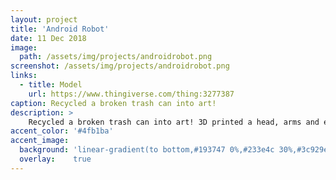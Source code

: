 ```yaml
---
layout: project
title: 'Android Robot'
date: 11 Dec 2018
image:  
  path: /assets/img/projects/androidrobot.png
screenshot: /assets/img/projects/androidrobot.png
links:
  - title: Model
    url: https://www.thingiverse.com/thing:3277387
caption: Recycled a broken trash can into art!
description: >
    Recycled a broken trash can into art! 3D printed a head, arms and eyes for an android themed art installation.
accent_color: '#4fb1ba'
accent_image:
  background: 'linear-gradient(to bottom,#193747 0%,#233e4c 30%,#3c929e 50%,#d5d5d4 70%,#cdccc8 100%)'
  overlay:    true
---
```

